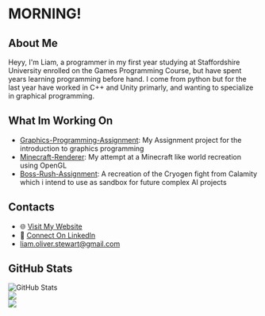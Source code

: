 # MORNING!

## About Me

Heyy, I'm Liam, a programmer in my first year studying at Staffordshire University enrolled on the Games Programming Course, but have spent years learning programming before hand. I come from python but for the last year have worked in C++ and Unity primarly, and wanting to specialize in graphical programming.
## What Im Working On

- [Graphics-Programming-Assignment](https://github.com/LiamStewart2/GraphicsProgrammingAssignment): My Assignment project for the introduction to graphics programming
- [Minecraft-Renderer](https://github.com/LiamStewart2/Minecraft-Recreation): My attempt at a Minecraft like world recreation using OpenGL
- [Boss-Rush-Assignment](https://github.com/LiamStewart2/BossRushUniversityProject): A recreation of the Cryogen fight from Calamity which i intend to use as sandbox for future complex AI projects

## Contacts

- 🌐 [Visit My Website](https://liamstewart2.github.io/github.io/)
- 💼 [Connect On LinkedIn](https://www.linkedin.com/in/liam-stewart-8a7866298/)
- liam.oliver.stewart@gmail.com

## GitHub Stats

![GitHub Stats](https://github-readme-stats.vercel.app/api?username=liamstewart2&show_icons=true&theme=dark)<br/>
![](https://github-readme-streak-stats.herokuapp.com/?user=liamstewart2&theme=dark&hide_border=false)<br/>
![](https://github-readme-stats.vercel.app/api/top-langs/?username=liamstewart2&theme=dark&hide_border=false&include_all_commits=true&count_private=false&layout=compact)